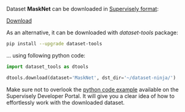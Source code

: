 Dataset **MaskNet** can be downloaded in [Supervisely format](https://developer.supervisely.com/api-references/supervisely-annotation-json-format):

 [Download](https://assets.supervisely.com/supervisely-supervisely-assets-public/teams_storage/x/J/Qk/SX8IFVV6dW9nv77j87vH3hJkpfjvXiecArJt5GbO5c4rYA45DA8WlPNUD6spZABrsguTPVxfM2CBvhxzGXvc4NPSxw0mdBlmU8DZY7l3O3DXAytolGhU3NrxJ9sj.tar)

As an alternative, it can be downloaded with *dataset-tools* package:
``` bash
pip install --upgrade dataset-tools
```

... using following python code:
``` python
import dataset_tools as dtools

dtools.download(dataset='MaskNet', dst_dir='~/dataset-ninja/')
```
Make sure not to overlook the [python code example](https://developer.supervisely.com/getting-started/python-sdk-tutorials/iterate-over-a-local-project) available on the Supervisely Developer Portal. It will give you a clear idea of how to effortlessly work with the downloaded dataset.

